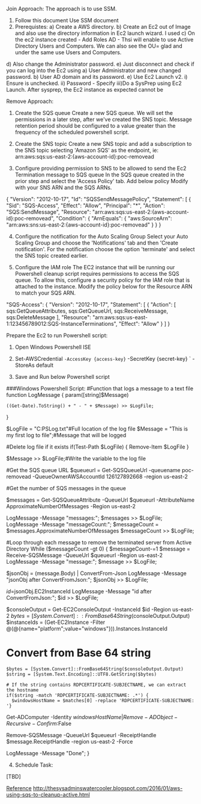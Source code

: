 
Join Approach:
The approach is to use SSM.
1. Follow this document Use SSM document
2. Prerequistes:
a) Create a AWS directory. 
b) Create an Ec2 out of Image and also use the directory information in Ec2 launch wizard. I used <this image>
c) On the ec2 instance created -
 Add Roles 
 AD - Thsi will enable to use Active Directory Users and Computers. 
 We can also see the OU= glad and under the same use Users and Computers.
 
 d) Also change the Administrator password.
 e) Just disconnect and check if you can log into the Ec2 using
    a) User Administrator and new changed password.
    b) User AD domain and its password.
 e) Use Ec2 Launch v2.
     i) Ensure is unchecked.
     ii) Password - Specify
     iii)Do a SysPrep using Ec2 Launch.
     After sysprep, the Ec2 instance as expected cannot be 
    
  




Remove Approach:

1. Create the SQS queue
Create a new SQS queue.   We will set the permissions in a later step, after we've created the SNS topic.
Message retention period should be configured to a value greater than the frequency of the scheduled powershell script.

2. Create the SNS topic
Create a new SNS topic and add a subscription to the SNS topic selecting 'Amazon SQS' as the endpoint, ie: arn:aws:sqs:us-east-2:{aws-account-id}:poc-removead

3. Configure providing permission to SNS to be allowed to send the Ec2 Termination message to SQS queue 
In the SQS queue  created in the prior step and select the 'Access Policy' tab.  Add below policy 
Modify with your SNS ARN and the SQS ARNs.

{
  "Version": "2012-10-17",
  "Id": "SQSSendMessagePolicy",
  "Statement": [
    {
      "Sid": "SQS-Access",
      "Effect": "Allow",
      "Principal": "*",
      "Action": "SQS:SendMessage",
      "Resource": "arn:aws:sqs:us-east-2:{aws-account-id}:poc-removead",
      "Condition": {
        "ArnEquals": {
          "aws:SourceArn": "arn:aws:sns:us-east-2:{aws-account-id}:poc-removead"
        }
      }
    }


4. Configure the notification for the Auto Scaling Group
Select your Auto Scaling Group and choose the 'Notifications' tab and then 'Create notification'.
For the notification choose the option 'terminate' and select the SNS topic created earlier.


5. Configure the IAM role
The EC2 instance that will be running our Powershell cleanup script  requires permissions to access the SQS queue.  To allow this, configure a security policy for the IAM role that is attached to the instance.  Modify the policy below for the Resource ARN to match your SQS ARN.

"SQS-Access": {
    "Version": "2012-10-17",
     "Statement": [
        {
         "Action": [
            sqs:GetQueueAttributes,
            sqs:GetQueueUrl,
            sqs:ReceiveMessage,
            sqs:DeleteMessage
          ],
          "Resource": "arn:aws:sqs:us-east-1:123456789012:SQS-InstanceTerminations",
          "Effect": "Allow"
          }
      ]
}




Prepare the Ec2 to run Powershell script:
1. Open Windows Powershell ISE 

2. Set-AWSCredential `
                 -AccessKey {access-key} `
                 -SecretKey {secret-key} `
                 -StoreAs default
                 
 3. Save and Run below Powershell script

###Windows Powershell Script:
  #Function that logs a message to a text file
function LogMessage
{
    param([string]$Message)
    
    ((Get-Date).ToString() + " - " + $Message) >> $LogFile;
}

$LogFile = "C:PSLog.txt"#Full location of the log file
$Message = "This is my first log to file";#Message that will be logged

#Delete log file if it exists
if(Test-Path $LogFile)
{
    Remove-Item $LogFile
}
 
$Message >> $LogFile;#Write the variable to the log file

#Get the SQS queue URL
$queueurl = Get-SQSQueueUrl -queuename poc-removead -QueueOwnerAWSAccountId 126127892668 -region us-east-2

#Get the number of SQS messages in the queue

$messages = Get-SQSQueueAttribute -QueueUrl $queueurl -AttributeName ApproximateNumberOfMessages -Region us-east-2

LogMessage -Message "messages:";
$messages >> $LogFile;
LogMessage -Message "messageCount:";
$messageCount = $messages.ApproximateNumberOfMessages
$messageCount >> $LogFile;


#Loop through each message to remove the terminated server from Active Directory
While ($messageCount -gt 0) 
 {
$messageCount-=1
$message = Receive-SQSMessage -QueueUrl $queueurl -Region us-east-2
LogMessage -Message "message:";
$message >> $LogFile;

$jsonObj =  $($message.Body) | ConvertFrom-Json
LogMessage -Message "jsonObj after ConvertFromJson:";
$jsonObj >> $LogFile;

$id=$jsonObj.EC2InstanceId
LogMessage -Message "id after ConvertFromJson:";
$id >> $LogFile;

$consoleOutput = Get-EC2ConsoleOutput -InstanceId $id -Region us-east-2
$bytes = [System.Convert]::FromBase64String($consoleOutput.Output)
$instanceIds = (Get-EC2Instance -Filter @(@{name="platform";value="windows"})).Instances.InstanceId
# Convert from Base 64 string
    $bytes = [System.Convert]::FromBase64String($consoleOutput.Output)
    $string = [System.Text.Encoding]::UTF8.GetString($bytes)

    # If the string contains RDPCERTIFICATE-SUBJECTNAME, we can extract the hostname
    if($string -match 'RDPCERTIFICATE-SUBJECTNAME: .*') {
      $windowsHostName = $matches[0] -replace 'RDPCERTIFICATE-SUBJECTNAME: '}


Get-ADComputer -Identity $windowsHostName | Remove-ADObject -Recursive -Confirm:$False

Remove-SQSMessage -QueueUrl $queueurl -ReceiptHandle $message.ReceiptHandle -region us-east-2 -Force

LogMessage -Message "Done";
}
  



4. Schedule Task:

[TBD]

[Reference](https://aws.amazon.com/blogs/security/how-to-configure-your-ec2-instances-to-automatically-join-a-microsoft-active-directory-domain/)
http://thesysadminswatercooler.blogspot.com/2016/01/aws-using-sqs-to-cleanup-active.html

